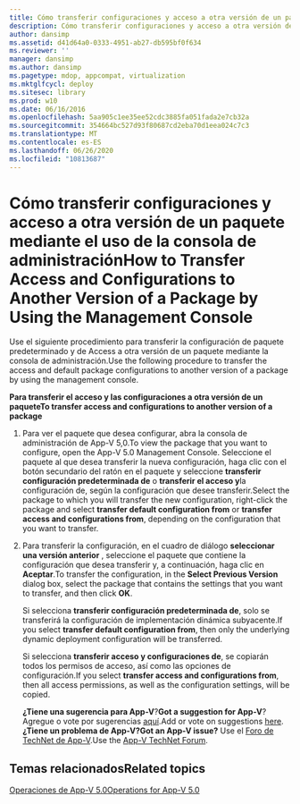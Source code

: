 ```yaml
---
title: Cómo transferir configuraciones y acceso a otra versión de un paquete mediante el uso de la consola de administración
description: Cómo transferir configuraciones y acceso a otra versión de un paquete mediante el uso de la consola de administración
author: dansimp
ms.assetid: d41d64a0-0333-4951-ab27-db595bf0f634
ms.reviewer: ''
manager: dansimp
ms.author: dansimp
ms.pagetype: mdop, appcompat, virtualization
ms.mktglfcycl: deploy
ms.sitesec: library
ms.prod: w10
ms.date: 06/16/2016
ms.openlocfilehash: 5aa905c1ee35ee52cdc3885fa051fada2e7cb32a
ms.sourcegitcommit: 354664bc527d93f80687cd2eba70d1eea024c7c3
ms.translationtype: MT
ms.contentlocale: es-ES
ms.lasthandoff: 06/26/2020
ms.locfileid: "10813687"
---
```

# <span data-ttu-id="ca458-103">Cómo transferir configuraciones y acceso a otra versión de un paquete mediante el uso de la consola de administración</span><span class="sxs-lookup"><span data-stu-id="ca458-103">How to Transfer Access and Configurations to Another Version of a Package by Using the Management Console</span></span>


<span data-ttu-id="ca458-104">Use el siguiente procedimiento para transferir la configuración de paquete predeterminado y de Access a otra versión de un paquete mediante la consola de administración.</span><span class="sxs-lookup"><span data-stu-id="ca458-104">Use the following procedure to transfer the access and default package configurations to another version of a package by using the management console.</span></span>

**<span data-ttu-id="ca458-105">Para transferir el acceso y las configuraciones a otra versión de un paquete</span><span class="sxs-lookup"><span data-stu-id="ca458-105">To transfer access and configurations to another version of a package</span></span>**

1.  <span data-ttu-id="ca458-106">Para ver el paquete que desea configurar, abra la consola de administración de App-V 5,0.</span><span class="sxs-lookup"><span data-stu-id="ca458-106">To view the package that you want to configure, open the App-V 5.0 Management Console.</span></span> <span data-ttu-id="ca458-107">Seleccione el paquete al que desea transferir la nueva configuración, haga clic con el botón secundario del ratón en el paquete y seleccione **transferir configuración predeterminada de** o **transferir el acceso y**la configuración de, según la configuración que desee transferir.</span><span class="sxs-lookup"><span data-stu-id="ca458-107">Select the package to which you will transfer the new configuration, right-click the package and select **transfer default configuration from** or **transfer access and configurations from**, depending on the configuration that you want to transfer.</span></span>

2.  <span data-ttu-id="ca458-108">Para transferir la configuración, en el cuadro de diálogo **seleccionar una versión anterior** , seleccione el paquete que contiene la configuración que desea transferir y, a continuación, haga clic en **Aceptar**.</span><span class="sxs-lookup"><span data-stu-id="ca458-108">To transfer the configuration, in the **Select Previous Version** dialog box, select the package that contains the settings that you want to transfer, and then click **OK**.</span></span>

    <span data-ttu-id="ca458-109">Si selecciona **transferir configuración predeterminada de**, solo se transferirá la configuración de implementación dinámica subyacente.</span><span class="sxs-lookup"><span data-stu-id="ca458-109">If you select **transfer default configuration from**, then only the underlying dynamic deployment configuration will be transferred.</span></span>

    <span data-ttu-id="ca458-110">Si selecciona **transferir acceso y configuraciones de**, se copiarán todos los permisos de acceso, así como las opciones de configuración.</span><span class="sxs-lookup"><span data-stu-id="ca458-110">If you select **transfer access and configurations from**, then all access permissions, as well as the configuration settings, will be copied.</span></span>

    <span data-ttu-id="ca458-111">**¿Tiene una sugerencia para App-V**?</span><span class="sxs-lookup"><span data-stu-id="ca458-111">**Got a suggestion for App-V**?</span></span> <span data-ttu-id="ca458-112">Agregue o vote por sugerencias [aquí](http://appv.uservoice.com/forums/280448-microsoft-application-virtualization).</span><span class="sxs-lookup"><span data-stu-id="ca458-112">Add or vote on suggestions [here](http://appv.uservoice.com/forums/280448-microsoft-application-virtualization).</span></span> **<span data-ttu-id="ca458-113">¿Tiene un problema de App-V?</span><span class="sxs-lookup"><span data-stu-id="ca458-113">Got an App-V issue?</span></span>** <span data-ttu-id="ca458-114">Use el [Foro de TechNet de App-V](https://social.technet.microsoft.com/Forums/home?forum=mdopappv).</span><span class="sxs-lookup"><span data-stu-id="ca458-114">Use the [App-V TechNet Forum](https://social.technet.microsoft.com/Forums/home?forum=mdopappv).</span></span>

## <span data-ttu-id="ca458-115">Temas relacionados</span><span class="sxs-lookup"><span data-stu-id="ca458-115">Related topics</span></span>


[<span data-ttu-id="ca458-116">Operaciones de App-V 5.0</span><span class="sxs-lookup"><span data-stu-id="ca458-116">Operations for App-V 5.0</span></span>](operations-for-app-v-50.md)

 

 






